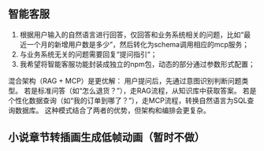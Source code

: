 ## 智能客服

1. 根据用户输入的自然语言进行回答，仅回答和业务系统相关的问题，比如“最近一个月的新增用户数是多少”，然后转化为schema调用相应的mcp服务；
2. 与业务系统无关的问题需要回复“提问指引“；
3. 我希望将智能客服功能封装成独立的npm包，动态的部分通过参数形式配置；

混合架构（RAG + MCP）是更优解​​：
用户提问后，先通过​​意图识别​​判断问题类型。
若是​​标准问答​​（如“怎么退货？”），走​​RAG​​流程，从知识库中获取答案。
若是​​个性化数据查询​​（如“我的订单到哪了？”），走​​MCP​​流程，转换自然语言为SQL查询数据库。
这种模式结合了两者的优势，但架构和编排会更复杂。

## 小说章节转插画生成低帧动画（暂时不做）
